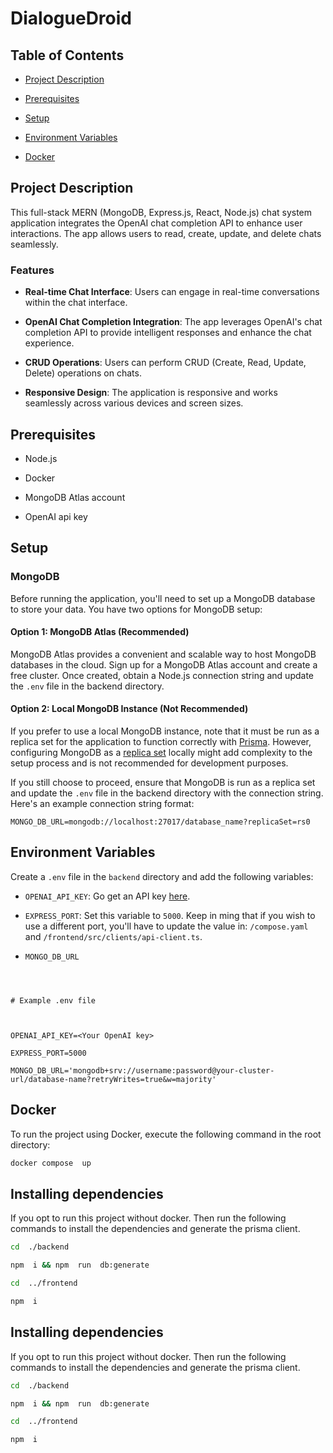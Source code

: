 # DialogueDroid

  
  

## Table of Contents

  

- [Project Description](#project-description)

- [Prerequisites](#prerequisites)

- [Setup](#setup)

- [Environment Variables](#environment-variables)

- [Docker](#docker)

  

## Project Description

  

This full-stack MERN (MongoDB, Express.js, React, Node.js) chat system application integrates the OpenAI chat completion API to enhance user interactions. The app allows users to read, create, update, and delete chats seamlessly.

  

### Features

  

-  **Real-time Chat Interface**: Users can engage in real-time conversations within the chat interface.

-  **OpenAI Chat Completion Integration**: The app leverages OpenAI's chat completion API to provide intelligent responses and enhance the chat experience.

-  **CRUD Operations**: Users can perform CRUD (Create, Read, Update, Delete) operations on chats.

-  **Responsive Design**: The application is responsive and works seamlessly across various devices and screen sizes.

  

## Prerequisites

  

- Node.js

- Docker

- MongoDB Atlas account

- OpenAI api key

  

## Setup

  

### MongoDB

  

Before running the application, you'll need to set up a MongoDB database to store your data. You have two options for MongoDB setup:

  

#### Option 1: MongoDB Atlas (Recommended)

  

MongoDB Atlas provides a convenient and scalable way to host MongoDB databases in the cloud. Sign up for a MongoDB Atlas account and create a free cluster. Once created, obtain a Node.js connection string and update the `.env` file in the backend directory.

  


#### Option 2: Local MongoDB Instance (Not Recommended)

If you prefer to use a local MongoDB instance, note that it must be run as a replica set for the application to function correctly with [Prisma](https://www.prisma.io/docs/getting-started/setup-prisma/start-from-scratch/mongodb-typescript-mongodb). However, configuring MongoDB as a [replica set](https://www.mongodb.com/docs/manual/tutorial/deploy-replica-set/) locally might add complexity to the setup process and is not recommended for development purposes.

If you still choose to proceed, ensure that MongoDB is run as a replica set and update the `.env` file in the backend directory with the connection string. Here's an example connection string format:

```plaintext
MONGO_DB_URL=mongodb://localhost:27017/database_name?replicaSet=rs0
```



## Environment Variables

  

Create a `.env` file in the `backend` directory and add the following variables:

  

- `OPENAI_API_KEY`: Go get an API key [here](https://platform.openai.com/api-keys).

- `EXPRESS_PORT`: Set this variable to `5000`. Keep in ming that if you wish to use a different port, you'll have to update the value in: `/compose.yaml` and `/frontend/src/clients/api-client.ts`.

- `MONGO_DB_URL`

```plaintext

  

# Example .env file

  

OPENAI_API_KEY=<Your OpenAI key>

EXPRESS_PORT=5000

MONGO_DB_URL='mongodb+srv://username:password@your-cluster-url/database-name?retryWrites=true&w=majority'

```

## Docker
  

To run the project using Docker, execute the following command in the root directory:

```bash
docker compose  up
```


## Installing dependencies

If you opt to run this project without docker. Then run the following commands to install the dependencies and generate the prisma client.

  
```bash
cd  ./backend

npm  i && npm  run  db:generate

cd  ../frontend

npm  i
```

## Installing dependencies

If you opt to run this project without docker. Then run the following commands to install the dependencies and generate the prisma client.

  
```bash
cd  ./backend

npm  i && npm  run  db:generate

cd  ../frontend

npm  i
```